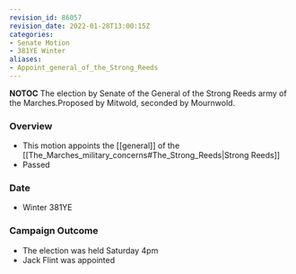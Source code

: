 ```yaml
---
revision_id: 86057
revision_date: 2022-01-28T13:00:15Z
categories:
- Senate Motion
- 381YE Winter
aliases:
- Appoint_general_of_the_Strong_Reeds
---
```



__NOTOC__
The election by Senate of the General of the Strong Reeds army of the Marches.Proposed by Mitwold, seconded by Mournwold. 

### Overview
* This motion appoints the [[general]] of the [[The_Marches_military_concerns#The_Strong_Reeds|Strong Reeds]]
* Passed
### Date
* Winter 381YE
### Campaign Outcome
* The election was held Saturday 4pm
* Jack Flint was appointed